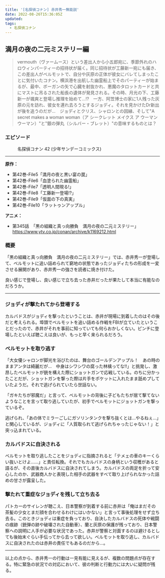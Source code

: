 ```yaml
---
title: '[名探偵コナン] 赤井秀一無能説'
date: 2022-08-26T15:36:05Z
updated:
tags:
  - 名探偵コナン
---
```


## 満月の夜の二元ミステリー編

<!-- textlint-disable -->

> vermouth（ヴァームース）という差出人から小五郎宛に、季節外れのハロウィンパーティーの招待状が届く。同じ招待状が工藤新一宛にも届き、この差出人がベルモットで、自分や灰原の正体が彼女にバレてしまったことに気付いたコナン。横浜港を出航した幽霊船上でそのパーティーが始まるが、最中、ボーガンの矢で心臓を射抜かれ、悪魔のタロットカードと共にマストに吊るされた船長の遺体が発見される。その時、月光の下、工藤新一が颯爽と登場し推理を始めて…!?　一方、阿笠博士の家に1人残った灰原の元を訪れ、彼女を連れ去ろうとするジョディ。それを見かけたDr新出が後を追うのだが…　ジョディとクリス、シャロンとの因縁、そして"A secret makes a woman woman（ア シークレット メイクス ア ウーマン ウーマン）"と"銀の弾丸（シルバー・ブレット）"の意味するものとは？

<!-- textlint-enable -->

### エピソード

<figure>
  <a href="https://www.amazon.co.jp/dp/B009JZHX2U/chafuso-22/ref=nosim/"><img src="https://m.media-amazon.com/images/P/B009JZHX2U.01._SCLZZZZZZZ_SX300_.jpg" alt=""></a>
  <figcaption>名探偵コナン 42 (少年サンデーコミックス)</figcaption>
</figure>

---

**原作：**

<!-- textlint-disable -->

- 第42巻-File5「満月の夜と黒い宴の罠」
- 第42巻-File6「血塗られた幽霊船」
- 第42巻-File7「透明人間現る!」
- 第42巻-File8「工藤新一登場!?」
- 第42巻-File9「仮面の下の真実」
- 第42巻-File10「ラットゥンアップル」

<!-- textlint-enable -->

**アニメ：**

<!-- textlint-disable -->

- 第345話　「黒の組織と真っ向勝負　満月の夜の二元ミステリー」
  https://www.ytv.co.jp/conan/archive/k1169212.html

<!-- textlint-enable -->

### 概要

「黒の組織と真っ向勝負　満月の夜の二元ミステリー」では、赤井秀一が登場して、ベルモットに追い詰められて窮地の状態であったジョディたちの形成を一変させる展開があり、赤井秀一の強さを読者に焼き付けた。

良い感じで登場し、良い感じで立ち去った赤井だったが果たして本当に有能なのだろうか。

---

### ジョディが撃たれてから登場する

カルバドスがジョディを撃ったということは、赤井が現場に到着したのはその後だと考えられる。埠頭でベルモットを追い詰める作戦をFBIが立ていたということだったので、赤井がそれを事前に知っていても何らおかしくない。ピンチに登場したといえば聴こえは良いが、もっと早く来られるだろう。

### ベルモットを取り逃す

<!-- textlint-disable -->「大女優シャロンが脚光を浴びたのは、舞台のゴールデンアップル！　あの時のままアンタは綺麗だが…　中身はシワシワの腐った林檎ってな!!」<!-- textlint-enable -->と挑発し、激昂したベルモットが銃を構えた際にショットガンで応戦している。のちに分かったことだが、ショットガンを撃った際は片手をポケットに入れたまま舐めプしていたようだ。それで逃げられていたら世話ない。

「ガキたちが邪魔だ」と言って、ベルモットの背後に子どもたちが居て撃てないようなことを言って取り逃していたが、初手でベルモットにジョットガンを撃っているぞ。

逃げられ、「あの体でミラーごしにガソリンタンクを撃ち抜くとは…やるねぇ…」と関心しているが、ジョディに「人質取られて逃げられちゃったじゃない！」と突っ込まれている。

### カルバドスに自決される

ベルモットを取り逃したことをジョディに指摘されると<!-- textlint-disable -->「テメェの車のキーくらい抜いとけよ……」<!-- textlint-enable -->と責任転換。それでもカルバドスの身柄という収穫があると語るが、その直後カルバドスに自決されてしまう。カルバドスの両足を折って安心したのか、武器商人かと表現した相手の武器をすべて取り上げられなかった詰めの甘さが露呈した。

### 撃たれて重症なジョディを残して立ち去る

パトカーのサイレンが聴こえ、日本警察が到着する前に赤井は「俺はまだその茶髪の少女とまだ顔を合わせるわけにはいかない」と言って事後処理をせず立ち去る。このときジョディは重症を負っており、自決したカルバドスの死体や戦闘の痕跡（銃弾の跡や破壊された自動車）、蘭と灰原の保護が残っており、日本警察への説明に人手が必要な状況であった。赤井が警察と対面するのは避けるとしても後始末ぐらい手伝ってから去って欲しい。ベルモットを取り逃し、カルバドスに自決されたのは赤井の責任でもあるのだから…。

---

以上の点から、赤井秀一の行動は一見有能に見えるが、複数の問題点が存在する。特に緊急の状況での対応において、彼の判断と行動力には大いに疑問が残る。
